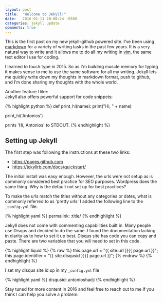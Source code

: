 ```yaml
---
layout: post
title:  "Welcome to Jekyll!"
date:   2016-01-11 20:00:24 -0500
categories: jekyll update
comments: true
---
```


This is the first post on my new jekyll-github powered site.  I've been using [markdown][md] for a variety of writing tasks in the past few years.  It is a very natural way to write and it allows me to do all my writing in [vim][v], the same text editor I use for coding.  

I learned to touch type in 2015.  So as I'm building muscle memory for typing it makes sense to me to use the same software for all my writing.  Jekyll lets me quickly write down my thoughts in markdown format, push to github, and I'm done sharing my thoughts with the whole world.


Another feature I like:  
Jekyll also offers powerful support for code snippets:

{% highlight python %}
def print_hi(name):
  print("Hi, " + name)

print_hi('Antonios')

prints 'Hi, Antonios' to STDOUT.
{% endhighlight %}

## Setting up Jekyll
The first step was following the instructions at these two links:
- https://pages.github.com
- https://jekyllrb.com/docs/quickstart/

The initial install was easy enough.  However, the urls were not setup as is commonly considered best practice for SEO purposes.  Wordpress does the same thing.  Why is the default not set up for best practices?

To make the urls match the titles without any categories or dates, what is commonly referred to as 'pretty urls' I added the following line to the `_config.yml` file.

{% highlight yaml %}
permalink: :title/
{% endhighlight %}

Jekyll does not come with commenting capabilities built in.  Many people use Disqus and decided to do the same.  I found the documentation lacking in clarity as to how to set it up best.  Disqus site has code you can copy and paste.  There are two variables that you will need to set in this code.

{% highlight liquid %}
{% raw %}
this.page.url = "{{ site.url }}{{ page.url }}";
this.page.identifier = "{{ site.disqusid }}{{ page.url }}";
{% endraw %}
{% endhighlight %}

I set my disqus site id up in my `_config.yml` file 

{% highlight yaml %}
disqusid: antonioshadji
{% endhighlight %}

Stay tuned for more content in 2016 and feel free to reach out to me if you think I can help you solve a problem.

[md]: https://help.github.com/articles/github-flavored-markdown/
[v]: http://www.vim.org/
